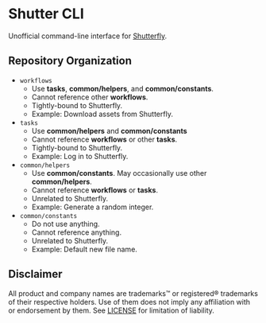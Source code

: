# Shutter CLI
Unofficial command-line interface for [Shutterfly](https://www.shutterfly.com).

## Repository Organization
- `workflows`
  - Use **tasks**, **common/helpers**, and **common/constants**.
  - Cannot reference other **workflows**.
  - Tightly-bound to Shutterfly.
  - Example: Download assets from Shutterfly.
- `tasks`
  - Use **common/helpers** and **common/constants**
  - Cannot reference **workflows** or other **tasks**.
  - Tightly-bound to Shutterfly.
  - Example: Log in to Shutterfly.
- `common/helpers`
  - Use **common/constants**. May occasionally use other **common/helpers**.
  - Cannot reference **workflows** or **tasks**.
  - Unrelated to Shutterfly.
  - Example: Generate a random integer.
- `common/constants`
  - Do not use anything.
  - Cannot reference anything.
  - Unrelated to Shutterfly.
  - Example: Default new file name.

## Disclaimer
All product and company names are trademarks&trade; or registered&reg; trademarks of their respective holders. Use of them does not imply any affiliation with or endorsement by them. See [LICENSE](LICENSE) for limitation of liability.
